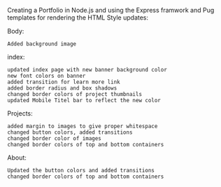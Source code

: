 Creating a Portfolio in Node.js and using the Express framwork and Pug templates for rendering the HTML
Style updates:

Body:

    Added background image

index:

    updated index page with new banner background color
    new font colors on banner
    added transition for learn more link
    added border radius and box shadows
    changed border colors of project thumbnails
    updated Mobile Titel bar to reflect the new color

Projects:

    added margin to images to give proper whitespace
    changed button colors, added transitions
    changed border color of images
    changed border colors of top and bottom containers

About: 

    Updated the button colors and added transitions
    changed border colors of top and bottom containers

